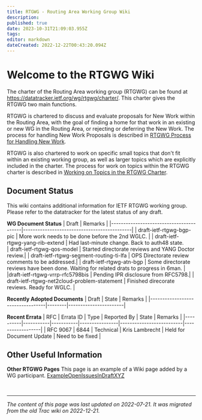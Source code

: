 ```yaml
---
title: RTGWG - Routing Area Working Group Wiki
description: 
published: true
date: 2023-10-31T21:09:03.955Z
tags: 
editor: markdown
dateCreated: 2022-12-22T00:43:20.094Z
---
```


# Welcome to the RTGWG Wiki 
The charter of the Routing Area working group (RTGWG) can be found at https://datatracker.ietf.org/wg/rtgwg/charter/. This charter gives the RTGWG two main functions.

RTGWG is chartered to discuss and evaluate proposals for New Work within the Routing Area, with the goal of finding a home for that work in an existing or new WG in the Routing Area, or rejecting or deferring the New Work. The process for handling New Work Proposals is described in [RTGWG Process for Handling New Work](/group/rtgwg/NewWorkProposals).

RTGWG is also chartered to work on specific small topics that don't fit within an existing working group, as well as larger topics which are explicitly included in the charter. The process for work on topics within the RTGWG charter is described in [Working on Topics in the RTGWG Charter](/group/rtgwg/InCharterWork).

## Document Status
This wiki contains additional information for IETF RTGWG working group. Please refer to the datatracker for the latest status of any draft.

**WG Document Status**
| Draft                                   | Remarks                                     |
|-----------------------------------------|---------------------------------------------|
| draft-ietf-rtgwg-bgp-pic                | More work needs to be done before the 2nd WGLC.                   |
| draft-ietf-rtgwg-yang-rib-extend        | Had last-minute change. Back to auth48 state.                               
| draft-ietf-rtgwg-qos-model              | Started directorate reviews and YANG Doctor review.|
| draft-ietf-rtgwg-segment-routing-ti-lfa | OPS Directorate review comments to be addressed.|
| draft-ietf-rtgwg-atn-bgp                | Some directorate reviews have been done. Waiting for related drats to progress in 6man.              |
|draft-ietf-rtgwg-vrrp-rfc5798bis         | Pending IPR disclosure from RFC5798.|
| draft-ietf-rtgwg-net2cloud-problem-statement | Finished direcorate reviews. Ready for WGLC. |

**Recently Adopted Documents**
| Draft                            | State  | Remarks               |
|----------------------------------|--------|-----------------------|


**Recent Errata**
| RFC      | Errata ID | Type      | Reported By    | State                    | Remarks          |
|----------|-----------|-----------|----------------|--------------------------|------------------|
| RFC 9067 | 6844      | Technical | Kris Lambrecht | Held for Document Update | Need to be fixed |

## Other Useful Information
**Other RTGWG Pages** 
This page is an example of a Wiki page added by a WG participant. [ExampleOpenIssuesInDraftXYZ](/group/rtgwg/ExampleOpenIssuesInDraftXYZ)



&nbsp;
&nbsp;
&nbsp;

---

*The content of this page was last updated on 2022-07-21. It was migrated from the old Trac wiki on 2022-12-21.*